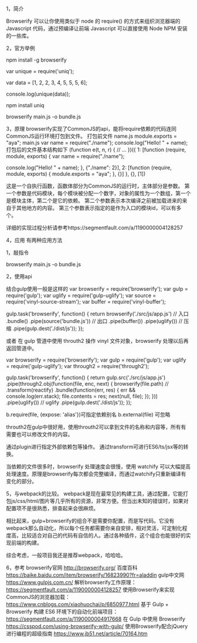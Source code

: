 
1，简介

Browserify 可以让你使用类似于 node 的 require() 的方式来组织浏览器端的 Javascript 代码，通过预编译让前端 Javascript 可以直接使用 Node NPM 安装的一些库。

2，官方举例

npm install -g browserify

var unique = require('uniq');

var data = [1, 2, 2, 3, 4, 5, 5, 5, 6];

console.log(unique(data));

npm install uniq

browserify main.js -o bundle.js

<script src="bundle.js"></script>

3，原理
browserify实现了CommonJS的api，能将require依赖的代码连同CommonJS运行环境打包到文件。
打包前文件
name.js
  module.exports = "aya";
main.js
  var name = require("./name");
  console.log("Hello! " + name);
打包后的文件基本结构如下
(function e(t, n, r) {
 // ...
})({
 1: [function (require, module, exports) {
  var name = require("./name");
 
  console.log("Hello! " + name);
 }, {"./name": 2}],
 2: [function (require, module, exports) {
  module.exports = "aya";
 }, {}]
}, {}, [1])

这是一个自执行函数，函数体部分为CommonJS的运行时，主体部分是参数。
第一个参数是代码模块，每个模块被分配一个数字，对象的属性为一个数组，第一个是模块主体，第二个是它的依赖。
第二个参数表示本次编译之前被加载进来的来自于其他地方的内容。
第三个参数表示指定的是作为入口的模块id，可以有多个。

详细的实现过程分析请参考https://segmentfault.com/a/1190000004128257

4，应用
有两种应用方法

1，敲指令

browserify main.js -o bundle.js

2，使用api

结合gulp使用一般是这样的
var browserify = require('browserify');
var gulp = require('gulp');
var uglify = require('gulp-uglify');
var source = require('vinyl-source-stream');
var buffer = require('vinyl-buffer');

gulp.task('browserify', function() {
  return browserify('./src/js/app.js') // 入口
    .bundle()
    .pipe(source('bundle.js')) // 出口
    .pipe(buffer())
    .pipe(uglify()) // 压缩
    .pipe(gulp.dest('./dist/js'));
});

或者
在 gulp 管道中使用 throuth2 操作 vinyl 文件对象，browserify 处理以后再返回管道中。

var browserify = require('browserify');
var gulp = require('gulp');
var uglify = require('gulp-uglify');
var through2 = require('through2');

gulp.task('browserify', function() {
  return gulp.src('./src/js/app.js')
    .pipe(through2.obj(function(file, enc, next) {
      browserify(file.path)
        // .transform(reactify)
        .bundle(function(err, res) {
          err && console.log(err.stack);
          file.contents = res;
          next(null, file);
        });
    }))
    .pipe(uglify()) // uglify
    .pipe(gulp.dest('./dist/js'));
});

b.require(file, {expose: 'alias'})可指定依赖别名
b.external(file) 可忽略

throuth2在gulp中很好用，使用throuth2可以拿到文件的名称和内容等，所有有需要也可以修改文件的内容。

通过plugin进行指定外部依赖包等操作。
通过transform可进行ES6/ts/jsx等的转换。

当依赖的文件很多时，browserify 处理速度会很慢，使用 watchify 可以大幅提高处理速度。原理是browserify每次都会完整编译，而通过watchify只重新编译有变化的部分。


5，与webpack的比较。
webpack是现在最常见的构建工具，通过配置，它能打包js/css/html/图片等几乎所有的资源，非常方便。但当出未知的错误时，如果对配置项不是很熟悉，排查起来会很麻烦。

相比起来，gulp+browserify的组合不是需要你配置，而是写代码。它没有webpack那么自动化，所以每个任务都需要你亲自安排，相对灵活，可定制化程度高，比较适合对自己的代码有自信的人。通过各种插件，这个组合也能很好的实现前端的构建。

综合考虑，一般项目我还是推荐webpack，哈哈哈。

6，参考
browserify官网
http://browserify.org/
百度百科
https://baike.baidu.com/item/browserify/16823990?fr=aladdin
gulp中文网
https://www.gulpjs.com.cn/
解析browserify工作原理：
https://segmentfault.com/a/1190000004128257
使用Browserify来实现CommonJS的浏览器加载：
https://www.cnblogs.com/xiaohuochai/p/6850977.html
基于 Gulp + Browserify 构建 ES6 环境下的自动化前端项目：
https://segmentfault.com/a/1190000004917668
在 Gulp 中使用 Browserify
https://csspod.com/using-browserify-with-gulp/
使用Browserify配合jQuery进行编程的超级指南
https://www.jb51.net/article/70164.htm